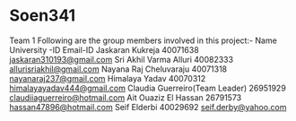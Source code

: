 # Soen341
Team 1
Following are the group members involved in this project:-
Name	University -ID	Email-ID
Jaskaran Kukreja	40071638	jaskaran310193@gmail.com
Sri Akhil Varma Alluri	40082333	allurisriakhil@gmail.com
Nayana Raj Cheluvaraju	40071318	nayanaraj237@gmail.com
Himalaya Yadav	40070312	himalayayadav444@gmail.com
Claudia Guerreiro(Team Leader)	26951929	claudiiaguerreiro@hotmail.com
Ait Ouaziz El Hassan	26791573	hassan47896@hotmail.com
Seif Elderbi 40029692 seif.derby@yahoo.com
